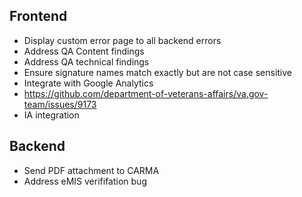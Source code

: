 ## Frontend
- Display custom error page to all backend errors
- Address QA  Content findings
- Address QA technical findings
- Ensure signature names match exactly but are not case sensitive
- Integrate with Google Analytics
- https://github.com/department-of-veterans-affairs/va.gov-team/issues/9173
- IA integration

## Backend
- Send PDF attachment to CARMA
- Address eMIS verififation bug
